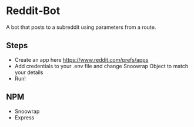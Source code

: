 
# Reddit-Bot

A bot that posts to a subreddit using parameters from a route.

## Steps
- Create an app here https://www.reddit.com/prefs/apps
- Add credentials to your .env file and change Snoowrap Object to match your details
- Run!

##  NPM

- Snoowrap 
- Express

